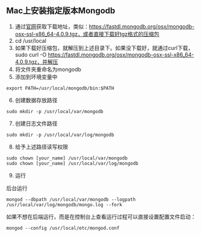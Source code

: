 ## Mac上安装指定版本Mongodb

1. 通过[官网](https://www.mongodb.com/download-center#community)获取下载地址，类似：https://fastdl.mongodb.org/osx/mongodb-osx-ssl-x86_64-4.0.9.tgz，或者直接下载好tgz格式的压缩包
2. cd /usr/local
3. 如果下载好压缩包，就解压到上述目录下。如果没下载好，就通过curl下载，sudo curl -O https://fastdl.mongodb.org/osx/mongodb-osx-ssl-x86_64-4.0.9.tgz，并解压
4. 将文件夹重命名为mongodb
5. 添加到环境变量中
```
export PATH=/usr/local/mongodb/bin:$PATH
```
6. 创建数据存放路径
```
sudo mkdir -p /usr/local/var/mongodb
```
7. 创建日志文件路径
```
sudo mkdir -p /usr/local/var/log/mongodb
```
8. 给予上述路径读写权限
```
sudo chown [your_name] /usr/local/var/mongodb
sudo chown [your_name] /usr/local/var/log/mongodb
```
9. 运行
    
后台运行
```
mongod --dbpath /usr/local/var/mongodb --logpath /usr/local/var/log/mongodb/mongo.log --fork
```
如果不想在后端运行，而是在控制台上查看运行过程可以直接设置配置文件启动：
```
mongod --config /usr/local/etc/mongod.conf

```